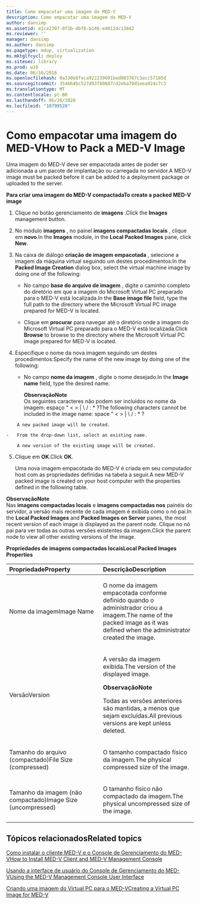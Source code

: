 ```yaml
---
title: Como empacotar uma imagem do MED-V
description: Como empacotar uma imagem do MED-V
author: dansimp
ms.assetid: e1ce2307-0f1b-4bf8-b146-e4012dc138d2
ms.reviewer: ''
manager: dansimp
ms.author: dansimp
ms.pagetype: mdop, virtualization
ms.mktglfcycl: deploy
ms.sitesec: library
ms.prod: w10
ms.date: 06/16/2016
ms.openlocfilehash: 0a330b8feca922239691bed083767c3acc57105d
ms.sourcegitcommit: 354664bc527d93f80687cd2eba70d1eea024c7c3
ms.translationtype: MT
ms.contentlocale: pt-BR
ms.lasthandoff: 06/26/2020
ms.locfileid: "10799520"
---
```

# <span data-ttu-id="9aa4f-103">Como empacotar uma imagem do MED-V</span><span class="sxs-lookup"><span data-stu-id="9aa4f-103">How to Pack a MED-V Image</span></span>


<span data-ttu-id="9aa4f-104">Uma imagem do MED-V deve ser empacotada antes de poder ser adicionada a um pacote de implantação ou carregada no servidor.</span><span class="sxs-lookup"><span data-stu-id="9aa4f-104">A MED-V image must be packed before it can be added to a deployment package or uploaded to the server.</span></span>

**<span data-ttu-id="9aa4f-105">Para criar uma imagem do MED-V compactada</span><span class="sxs-lookup"><span data-stu-id="9aa4f-105">To create a packed MED-V image</span></span>**

1.  <span data-ttu-id="9aa4f-106">Clique no botão gerenciamento de **imagens** .</span><span class="sxs-lookup"><span data-stu-id="9aa4f-106">Click the **Images** management button.</span></span>

2.  <span data-ttu-id="9aa4f-107">No módulo **imagens** , no painel **imagens compactadas locais** , clique em **novo**.</span><span class="sxs-lookup"><span data-stu-id="9aa4f-107">In the **Images** module, in the **Local Packed Images** pane, click **New**.</span></span>

3.  <span data-ttu-id="9aa4f-108">Na caixa de diálogo **criação de imagem empacotada** , selecione a imagem da máquina virtual seguindo um destes procedimentos:</span><span class="sxs-lookup"><span data-stu-id="9aa4f-108">In the **Packed Image Creation** dialog box, select the virtual machine image by doing one of the following:</span></span>

    -   <span data-ttu-id="9aa4f-109">No campo **base do arquivo de imagem** , digite o caminho completo do diretório em que a imagem do Microsoft Virtual PC preparado para o MED-V está localizada.</span><span class="sxs-lookup"><span data-stu-id="9aa4f-109">In the **Base image file** field, type the full path to the directory where the Microsoft Virtual PC image prepared for MED-V is located.</span></span>

    -   <span data-ttu-id="9aa4f-110">Clique em **procurar** para navegar até o diretório onde a imagem do Microsoft Virtual PC preparado para o MED-V está localizada.</span><span class="sxs-lookup"><span data-stu-id="9aa4f-110">Click **Browse** to browse to the directory where the Microsoft Virtual PC image prepared for MED-V is located.</span></span>

4.  <span data-ttu-id="9aa4f-111">Especifique o nome da nova imagem seguindo um destes procedimentos:</span><span class="sxs-lookup"><span data-stu-id="9aa4f-111">Specify the name of the new image by doing one of the following:</span></span>

    -   <span data-ttu-id="9aa4f-112">No campo **nome da imagem** , digite o nome desejado.</span><span class="sxs-lookup"><span data-stu-id="9aa4f-112">In the **Image name** field, type the desired name.</span></span>

        **<span data-ttu-id="9aa4f-113">Observação</span><span class="sxs-lookup"><span data-stu-id="9aa4f-113">Note</span></span>**  
        <span data-ttu-id="9aa4f-114">Os seguintes caracteres não podem ser incluídos no nome da imagem: espaço " &lt; &gt; | \\ / : \* ?</span><span class="sxs-lookup"><span data-stu-id="9aa4f-114">The following characters cannot be included in the image name: space " &lt; &gt; | \\ / : \* ?</span></span>



~~~
    A new packed image will be created.

-   From the drop-down list, select an existing name.

    A new version of the existing image will be created.
~~~

5. <span data-ttu-id="9aa4f-115">Clique em **OK**.</span><span class="sxs-lookup"><span data-stu-id="9aa4f-115">Click **OK**.</span></span>

   <span data-ttu-id="9aa4f-116">Uma nova imagem empacotada do MED-V é criada em seu computador host com as propriedades definidas na tabela a seguir.</span><span class="sxs-lookup"><span data-stu-id="9aa4f-116">A new MED-V packed image is created on your host computer with the properties defined in the following table.</span></span>

**<span data-ttu-id="9aa4f-117">Observação</span><span class="sxs-lookup"><span data-stu-id="9aa4f-117">Note</span></span>**  
<span data-ttu-id="9aa4f-118">Nas **imagens compactadas locais** e **imagens compactadas nos** painéis do servidor, a versão mais recente de cada imagem é exibida como o nó pai.</span><span class="sxs-lookup"><span data-stu-id="9aa4f-118">In the **Local Packed Images** and **Packed Images on Server** panes, the most recent version of each image is displayed as the parent node.</span></span> <span data-ttu-id="9aa4f-119">Clique no nó pai para ver todas as outras versões existentes da imagem.</span><span class="sxs-lookup"><span data-stu-id="9aa4f-119">Click the parent node to view all other existing versions of the image.</span></span>



**<span data-ttu-id="9aa4f-120">Propriedades de imagens compactadas locais</span><span class="sxs-lookup"><span data-stu-id="9aa4f-120">Local Packed Images Properties</span></span>**

<table>
<colgroup>
<col width="50%" />
<col width="50%" />
</colgroup>
<thead>
<tr class="header">
<th align="left"><span data-ttu-id="9aa4f-121">Propriedade</span><span class="sxs-lookup"><span data-stu-id="9aa4f-121">Property</span></span></th>
<th align="left"><span data-ttu-id="9aa4f-122">Descrição</span><span class="sxs-lookup"><span data-stu-id="9aa4f-122">Description</span></span></th>
</tr>
</thead>
<tbody>
<tr class="odd">
<td align="left"><p><span data-ttu-id="9aa4f-123">Nome da imagem</span><span class="sxs-lookup"><span data-stu-id="9aa4f-123">Image Name</span></span></p></td>
<td align="left"><p><span data-ttu-id="9aa4f-124">O nome da imagem empacotada conforme definido quando o administrador criou a imagem.</span><span class="sxs-lookup"><span data-stu-id="9aa4f-124">The name of the packed image as it was defined when the administrator created the image.</span></span></p></td>
</tr>
<tr class="even">
<td align="left"><p><span data-ttu-id="9aa4f-125">Versão</span><span class="sxs-lookup"><span data-stu-id="9aa4f-125">Version</span></span></p></td>
<td align="left"><p><span data-ttu-id="9aa4f-126">A versão da imagem exibida.</span><span class="sxs-lookup"><span data-stu-id="9aa4f-126">The version of the displayed image.</span></span></p>
<div class="alert">
<strong><span data-ttu-id="9aa4f-127">Observação</span><span class="sxs-lookup"><span data-stu-id="9aa4f-127">Note</span></span></strong><br/><p><span data-ttu-id="9aa4f-128">Todas as versões anteriores são mantidas, a menos que sejam excluídas.</span><span class="sxs-lookup"><span data-stu-id="9aa4f-128">All previous versions are kept unless deleted.</span></span></p>
</div>
<div>

</div></td>
</tr>
<tr class="odd">
<td align="left"><p><span data-ttu-id="9aa4f-129">Tamanho do arquivo (compactado)</span><span class="sxs-lookup"><span data-stu-id="9aa4f-129">File Size (compressed)</span></span></p></td>
<td align="left"><p><span data-ttu-id="9aa4f-130">O tamanho compactado físico da imagem.</span><span class="sxs-lookup"><span data-stu-id="9aa4f-130">The physical compressed size of the image.</span></span></p></td>
</tr>
<tr class="even">
<td align="left"><p><span data-ttu-id="9aa4f-131">Tamanho da imagem (não compactado)</span><span class="sxs-lookup"><span data-stu-id="9aa4f-131">Image Size (uncompressed)</span></span></p></td>
<td align="left"><p><span data-ttu-id="9aa4f-132">O tamanho físico não compactado da imagem.</span><span class="sxs-lookup"><span data-stu-id="9aa4f-132">The physical uncompressed size of the image.</span></span></p></td>
</tr>
</tbody>
</table>



## <span data-ttu-id="9aa4f-133">Tópicos relacionados</span><span class="sxs-lookup"><span data-stu-id="9aa4f-133">Related topics</span></span>


[<span data-ttu-id="9aa4f-134">Como instalar o cliente MED-V e o Console de Gerenciamento do MED-V</span><span class="sxs-lookup"><span data-stu-id="9aa4f-134">How to Install MED-V Client and MED-V Management Console</span></span>](how-to-install-med-v-client-and-med-v-management-console.md)

[<span data-ttu-id="9aa4f-135">Usando a interface de usuário do Console de Gerenciamento do MED-V</span><span class="sxs-lookup"><span data-stu-id="9aa4f-135">Using the MED-V Management Console User Interface</span></span>](using-the-med-v-management-console-user-interface.md)

[<span data-ttu-id="9aa4f-136">Criando uma imagem do Virtual PC para o MED-V</span><span class="sxs-lookup"><span data-stu-id="9aa4f-136">Creating a Virtual PC Image for MED-V</span></span>](creating-a-virtual-pc-image-for-med-v.md)









